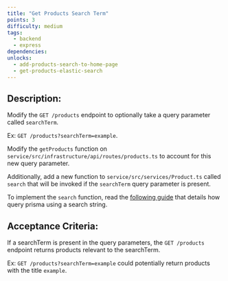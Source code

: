 ```yaml
---
title: "Get Products Search Term"
points: 3
difficulty: medium
tags:
  - backend
  - express
dependencies:
unlocks:
  - add-products-search-to-home-page
  - get-products-elastic-search
---
```


## Description:

Modify the `GET /products` endpoint to optionally take a query parameter called `searchTerm`.

Ex: `GET /products?searchTerm=example`.

Modify the `getProducts` function on `service/src/infrastructure/api/routes/products.ts` to account for this new query parameter.

Additionally, add a new function to `service/src/services/Product.ts` called `search` that will be invoked if the `searchTerm` query parameter is present.

To implement the `search` function, read the [following guide](https://www.prisma.io/docs/concepts/components/prisma-client/full-text-search#enabling-full-text-search) that details how query prisma using a search string.

## Acceptance Criteria:

If a searchTerm is present in the query parameters, the `GET /products` endpoint returns products relevant to the searchTerm.

Ex: `GET /products?searchTerm=example` could potentially return products with the title `example`.
